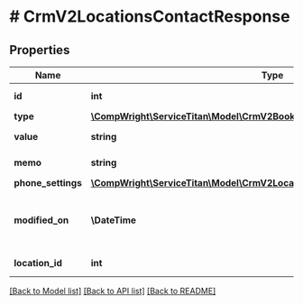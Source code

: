 # # CrmV2LocationsContactResponse

## Properties

Name | Type | Description | Notes
------------ | ------------- | ------------- | -------------
**id** | **int** | Id of contact |
**type** | [**\CompWright\ServiceTitan\Model\CrmV2BookingContactResponseType**](CrmV2BookingContactResponseType.md) |  |
**value** | **string** | Value of contact |
**memo** | **string** | Memo of contact | [optional]
**phone_settings** | [**\CompWright\ServiceTitan\Model\CrmV2LocationContactResponsePhoneSettings**](CrmV2LocationContactResponsePhoneSettings.md) |  |
**modified_on** | **\DateTime** | Date/time (in UTC) the contact was last modified |
**location_id** | **int** | Id of location |

[[Back to Model list]](../../README.md#models) [[Back to API list]](../../README.md#endpoints) [[Back to README]](../../README.md)
